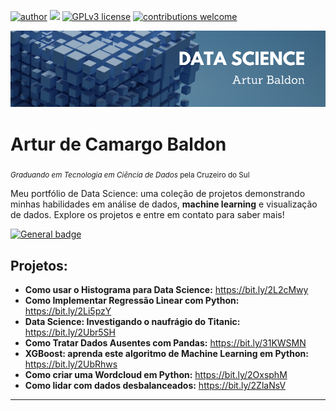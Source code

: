 [![author](https://img.shields.io/badge/author-arturbaldon-red.svg)](https://www.linkedin.com/in/arturbaldon)
[![](https://img.shields.io/badge/python-3.11+-blue.svg)](https://www.python.org/downloads/release/python-3112/)
[![GPLv3 license](https://img.shields.io/badge/License-GPLv3-blue.svg)](http://perso.crans.org/besson/LICENSE.html)
[![contributions welcome](https://img.shields.io/badge/contributions-welcome-brightgreen.svg?style=flat)](https://github.com/carlosfab/data_science/issues)

<p align="center"><img src="banner.png"></p>

# Artur de Camargo Baldon
<sub>*Graduando em Tecnologia em Ciência de Dados* pela Cruzeiro do Sul</sub>

Meu portfólio de Data Science: uma coleção de projetos demonstrando minhas habilidades em análise de dados, **machine learning** e visualização de dados. Explore os projetos e entre em contato para saber mais!

[![General badge](https://img.shields.io/badge/LinkedIn-0077B5?style=for-the-badge&logo=linkedin&logoColor=white)](https://www.linkedin.com/in/arturbaldon/)

## Projetos:

* **Como usar o Histograma para Data Science:** https://bit.ly/2L2cMwy
* **Como Implementar Regressão Linear com Python:** https://bit.ly/2Li5pzY
* **Data Science: Investigando o naufrágio do Titanic:** https://bit.ly/2Ubr5SH
* **Como Tratar Dados Ausentes com Pandas:** https://bit.ly/31KWSMN
* **XGBoost: aprenda este algoritmo de Machine Learning em Python:** https://bit.ly/2UbRhws
* **Como criar uma Wordcloud em Python:** https://bit.ly/2OxsphM
* **Como lidar com dados desbalanceados:** https://bit.ly/2ZlaNsV
---
